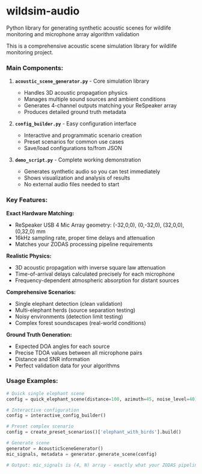 # wildsim-audio
Python library for generating synthetic acoustic scenes for wildlife monitoring  and microphone array algorithm validation

This is a comprehensive acoustic scene simulation library for wildlife monitoring project.

### **Main Components:**

1. **`acoustic_scene_generator.py`** - Core simulation library
   - Handles 3D acoustic propagation physics
   - Manages multiple sound sources and ambient conditions  
   - Generates 4-channel outputs matching your ReSpeaker array
   - Produces detailed ground truth metadata

2. **`config_builder.py`** - Easy configuration interface
   - Interactive and programmatic scenario creation
   - Preset scenarios for common use cases
   - Save/load configurations to/from JSON

3. **`demo_script.py`** - Complete working demonstration
   - Generates synthetic audio so you can test immediately
   - Shows visualization and analysis of results
   - No external audio files needed to start

### **Key Features:**

**Exact Hardware Matching:**
- ReSpeaker USB 4 Mic Array geometry: (-32,0,0), (0,-32,0), (32,0,0), (0,32,0) mm
- 16kHz sampling rate, proper time delays and attenuation
- Matches your ZODAS processing pipeline requirements

**Realistic Physics:**
- 3D acoustic propagation with inverse square law attenuation
- Time-of-arrival delays calculated precisely for each microphone
- Frequency-dependent atmospheric absorption for distant sources

**Comprehensive Scenarios:**
- Single elephant detection (clean validation)
- Multi-elephant herds (source separation testing)
- Noisy environments (detection limit testing)
- Complex forest soundscapes (real-world conditions)

**Ground Truth Generation:**
- Expected DOA angles for each source
- Precise TDOA values between all microphone pairs
- Distance and SNR information
- Perfect validation data for your algorithms

### **Usage Examples:**

```python
# Quick single elephant scene
config = quick_elephant_scene(distance=100, azimuth=45, noise_level=40)

# Interactive configuration
config = interactive_config_builder()

# Preset complex scenario  
config = create_preset_scenarios()['elephant_with_birds'].build()

# Generate scene
generator = AcousticSceneGenerator()
mic_signals, metadata = generator.generate_scene(config)

# Output: mic_signals is (4, N) array - exactly what your ZODAS pipeline expects
```
